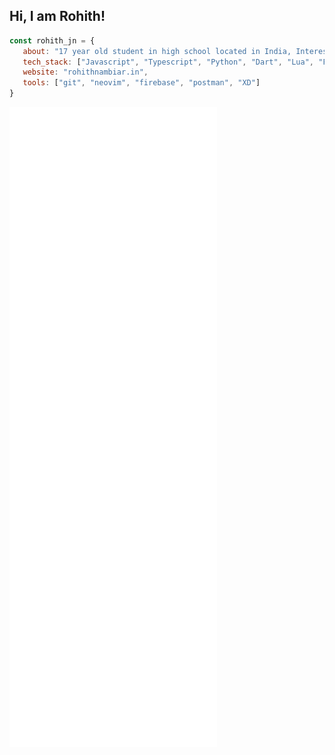 ## Hi, I am Rohith!

```javascript
const rohith_jn = {
   about: "17 year old student in high school located in India, Interested in software",
   tech_stack: ["Javascript", "Typescript", "Python", "Dart", "Lua", "Flutter", "React.js", "Next.js", "Tailwind"],
   website: "rohithnambiar.in",
   tools: ["git", "neovim", "firebase", "postman", "XD"]
}
```

![Metrics](https://raw.githubusercontent.com/Rohith-JN/Rohith-JN/main/github-metrics.svg)
